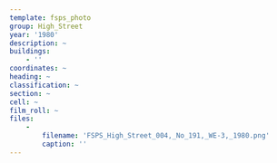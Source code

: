 ```yaml
---
template: fsps_photo
group: High_Street
year: '1980'
description: ~
buildings:
    - ''
coordinates: ~
heading: ~
classification: ~
section: ~
cell: ~
film_roll: ~
files:
    -
        filename: 'FSPS_High_Street_004,_No_191,_WE-3,_1980.png'
        caption: ''
---
```

